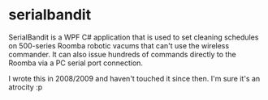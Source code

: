 ﻿# serialbandit

SerialBandit is a WPF C# application that is used to set cleaning schedules on 500-series Roomba robotic vacums that can't use the wireless commander. It can also issue hundreds of commands directly to the Roomba via a PC serial port connection.


I wrote this in 2008/2009 and haven't touched it since then. I'm sure it's an atrocity :p

